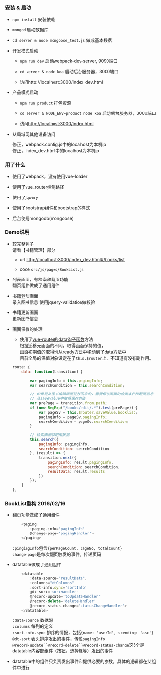 ### 安装 & 启动

- `npm install` 安装依赖


- `mongod` 启动数据库

- `cd server & node mongoose_test.js` 做成基本数据

- 开发模式启动

	- `npm run dev` 启动webpack-dev-server, 9090端口

	- `cd server & node koa` 启动后台服务器，3000端口

	- 访问[http://localhost:3000/index_dev.html](http://localhost:3000/index_dev.html)


- 产品模式启动

	- `npm run product` 打包资源

	- `cd server & NODE_ENV=product node koa` 启动后台服务器，3000端口

	- 访问[http://localhost:3000/index.html](http://localhost:3000/index.html)


- 从局域网其他设备访问  

	修正，webpack.config.js中的localhost为本机ip  
	修正，index_dev.html中的localhost为本机ip

### 用了什么

- 使用了webpack，没有使用vue-loader

- 使用了vue_router控制路径

- 使用了jquery 

- 使用了bootstrap组件和bootstrap的样式

- 后台使用mongodb(mongoose)

### Demo说明

- 较完整例子  
请看【书籍管理】部分  

	- url [http://localhost:3000/index_dev.html#/books/list](http://localhost:3000/index_dev.html#/books/list)

	- code `src/js/pages/BookList.js`

- 列表画面，有检索和翻页功能  
翻页组件做成了通用组件

- 书籍登陆画面  
录入图书信息
使用jquery-validation做校验

- 书籍更新画面  
 更新图书信息

- 画面保值的处理

	- 使用了[vue-router的data钩子函数](http://vuejs.github.io/vue-router/zh-cn/pipeline/data.html)方法  
 	根据迁移元画面的不同，取得画面保持的值，  
 	画面初期值的取得也从ready方法中移动到了data方法中  
 	目前全局的保值对象设定在了`this.$router`上，不知道有没有副作用。
 	```js
	route: {
		data: function(transition) {

			var pagingInfo = this.pagingInfo;
			var searchCondition = this.searchCondition;

			// 如果是从图书编辑画面迁移回来的，需要保存画面的检索条件和翻页信息
			// 从saveValue中取得保存的值
			var prePage = transition.from.path;
			if (new RegExp("/books/edit/.*").test(prePage)) {
				var pageSv = this.$router.saveValue.booklist;
				pagingInfo = pageSv.pagingInfo;
				searchCondition = pageSv.searchCondition;
			}

			// 检索画面初期用数据
			this.search({
				pagingInfo: pagingInfo,
				searchCondition: searchCondition
			}, (result) => {
				transition.next({
					pagingInfo: result.pagingInfo,
					searchCondition: searchCondition,
					resultData: result.results
				})
			});
		}
	},
 	```

### BookList重构 2016/02/16 

- 翻页功能做成了通用组件

	```js
		<paging
			:paging-info='pagingInfo'
			@change-page='pagingHandler'>
		</paging>
	```
	`:pingingInfo`包含`{perPageCount, pageNo, totalCount}`  
	`change-page`是每次翻页触发的事件，传递页码

- datatable做成了通用组件

	```js
		<datatable
			:data-source="resultData",
			:columns="dtColumns"
			:sort-info.sync='sortInfo'
			@dt-sort='sortHandler'
			@record-update='toUpdateHandler'
			@record-delete='deleteHandler'
			@record-status-change='statusChangeHandler'>
		</datatable>
	```
	`:data-source` 数据源  
	`:columns` 每列的定义  
	`:sort-info.sync` 排序的情报，包括`{name: 'userId', scending: 'asc'}`  
	`@dt-sort` 表头排序发出的事件，传递`pagingInfo`  
	`@record-update``@record-delete``@record-status-change`这3个是datatable内容部组件（按钮，选择框等）发出的事件

- datatable中的组件只负责发出事件和提供必要的参数，具体的逻辑都在父组件中进行




